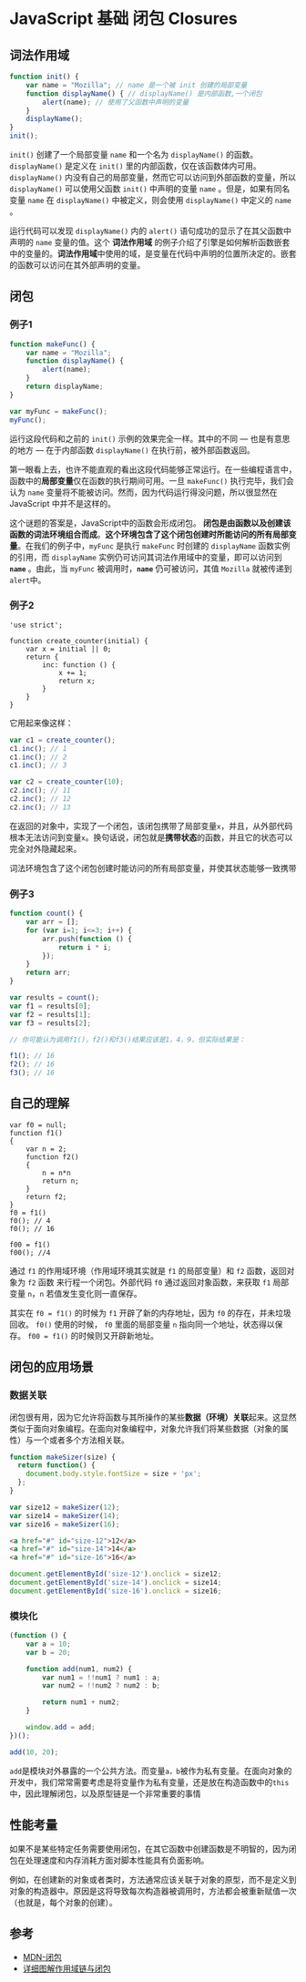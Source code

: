 # JavaScript 基础 闭包 Closures

## 词法作用域

```js
function init() {
    var name = "Mozilla"; // name 是一个被 init 创建的局部变量
    function displayName() { // displayName() 是内部函数,一个闭包
        alert(name); // 使用了父函数中声明的变量
    }
    displayName();
}
init();
```

`init()` 创建了一个局部变量 `name` 和一个名为 `displayName()` 的函数。`displayName()` 是定义在 `init()` 里的内部函数，仅在该函数体内可用。`displayName()` 内没有自己的局部变量，然而它可以访问到外部函数的变量，所以 `displayName()` 可以使用父函数 `init()` 中声明的变量 `name` 。但是，如果有同名变量 `name` 在 `displayName()` 中被定义，则会使用 `displayName()` 中定义的 `name` 。

运行代码可以发现 `displayName()` 内的 `alert()` 语句成功的显示了在其父函数中声明的 `name` 变量的值。这个 **词法作用域** 的例子介绍了引擎是如何解析函数嵌套中的变量的。**词法作用域**中使用的域，是变量在代码中声明的位置所决定的。嵌套的函数可以访问在其外部声明的变量。

## 闭包

### 例子1

```js
function makeFunc() {
    var name = "Mozilla";
    function displayName() {
        alert(name);
    }
    return displayName;
}

var myFunc = makeFunc();
myFunc();
```


运行这段代码和之前的 `init()` 示例的效果完全一样。其中的不同 — 也是有意思的地方 — 在于内部函数 `displayName()` 在执行前，被外部函数返回。

第一眼看上去，也许不能直观的看出这段代码能够正常运行。在一些编程语言中，函数中的**局部变量**仅在函数的执行期间可用。一旦 `makeFunc()` 执行完毕，我们会认为 `name` 变量将不能被访问。然而，因为代码运行得没问题，所以很显然在 JavaScript 中并不是这样的。

这个谜题的答案是，JavaScript中的函数会形成闭包。 **闭包是由函数以及创建该函数的词法环境组合而成**。**这个环境包含了这个闭包创建时所能访问的所有局部变量**。在我们的例子中，`myFunc` 是执行 `makeFunc` 时创建的 `displayName` 函数实例的引用，而 `displayName` 实例仍可访问其词法作用域中的变量，即可以访问到 **`name`** 。由此，当 `myFunc` 被调用时，**`name`** 仍可被访问，其值 `Mozilla` 就被传递到`alert`中。

### 例子2
```
'use strict';

function create_counter(initial) {
    var x = initial || 0;
    return {
        inc: function () {
            x += 1;
            return x;
        }
    }
}
```

它用起来像这样：

```js
var c1 = create_counter();
c1.inc(); // 1
c1.inc(); // 2
c1.inc(); // 3

var c2 = create_counter(10);
c2.inc(); // 11
c2.inc(); // 12
c2.inc(); // 13
```

在返回的对象中，实现了一个闭包，该闭包携带了局部变量`x`，并且，从外部代码根本无法访问到变量`x`。换句话说，闭包就是**携带状态**的函数，并且它的状态可以完全对外隐藏起来。




词法环境包含了这个闭包创建时能访问的所有局部变量，并使其状态能够一致携带



### 例子3

```js
function count() {
    var arr = [];
    for (var i=1; i<=3; i++) {
        arr.push(function () {
            return i * i;
        });
    }
    return arr;
}

var results = count();
var f1 = results[0];
var f2 = results[1];
var f3 = results[2];
```

```js
// 你可能认为调用f1()，f2()和f3()结果应该是1，4，9，但实际结果是：

f1(); // 16
f2(); // 16
f3(); // 16
```

## 自己的理解

```
var f0 = null;
function f1()
{
    var n = 2;
    function f2()
    {
        n = n*n
        return n;
    }
    return f2;
}
f0 = f1()
f0(); // 4
f0(); // 16

f00 = f1()
f00(); //4
```

通过 `f1` 的作用域环境（作用域环境其实就是 `f1` 的局部变量）和 `f2` 函数，返回对象为 `f2` 函数 来行程一个闭包。外部代码 `f0` 通过返回对象函数，来获取 `f1` 局部变量 `n`，`n` 若值发生变化则一直保存。

其实在 `f0 = f1()` 的时候为 `f1` 开辟了新的内存地址，因为 `f0` 的存在，并未垃圾回收。 `f0()` 使用的时候， `f0` 里面的局部变量 `n` 指向同一个地址，状态得以保存。 `f00 = f1()` 的时候则又开辟新地址。

## 闭包的应用场景

### 数据关联

闭包很有用，因为它允许将函数与其所操作的某些**数据（环境）关联**起来。这显然类似于面向对象编程。在面向对象编程中，对象允许我们将某些数据（对象的属性）与一个或者多个方法相关联。

```js
function makeSizer(size) {
  return function() {
    document.body.style.fontSize = size + 'px';
  };
}

var size12 = makeSizer(12);
var size14 = makeSizer(14);
var size16 = makeSizer(16);
```

```html
<a href="#" id="size-12">12</a>
<a href="#" id="size-14">14</a>
<a href="#" id="size-16">16</a>
```

```js
document.getElementById('size-12').onclick = size12;
document.getElementById('size-14').onclick = size14;
document.getElementById('size-16').onclick = size16;
```

### 模块化

```js
(function () {
    var a = 10;
    var b = 20;

    function add(num1, num2) {
        var num1 = !!num1 ? num1 : a;
        var num2 = !!num2 ? num2 : b;

        return num1 + num2;
    }

    window.add = add;
})();

add(10, 20);
```
`add`是模块对外暴露的一个公共方法。而变量`a，b`被作为私有变量。在面向对象的开发中，我们常常需要考虑是将变量作为私有变量，还是放在构造函数中的`this`中，因此理解闭包，以及原型链是一个非常重要的事情

## 性能考量
如果不是某些特定任务需要使用闭包，在其它函数中创建函数是不明智的，因为闭包在处理速度和内存消耗方面对脚本性能具有负面影响。

例如，在创建新的对象或者类时，方法通常应该关联于对象的原型，而不是定义到对象的构造器中。原因是这将导致每次构造器被调用时，方法都会被重新赋值一次（也就是，每个对象的创建）。

## 参考
* [MDN-闭包](https://developer.mozilla.org/zh-CN/docs/Web/JavaScript/Closures)
* [详细图解作用域链与闭包](https://www.jianshu.com/p/21a16d44f150)
